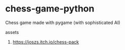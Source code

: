# chess-game-python
Chess game made with pygame (with sophisticated AI)

assets
1) https://joszs.itch.io/chess-pack